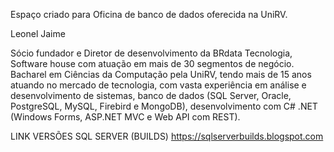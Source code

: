 Espaço criado para Oficina de banco de dados oferecida na UniRV.


Leonel Jaime

Sócio fundador e Diretor de desenvolvimento da BRdata Tecnologia, Software house com atuação em mais de 30 segmentos de negócio. 
Bacharel em Ciências da Computação pela UniRV, tendo mais de 15 anos atuando no mercado de tecnologia, com vasta experiência em análise e
desenvolvimento de sistemas, banco de dados (SQL Server, Oracle, PostgreSQL, MySQL, Firebird e MongoDB), 
desenvolvimento com C# .NET (Windows Forms, ASP.NET MVC e Web API com REST).


LINK VERSÕES SQL SERVER (BUILDS)
https://sqlserverbuilds.blogspot.com


